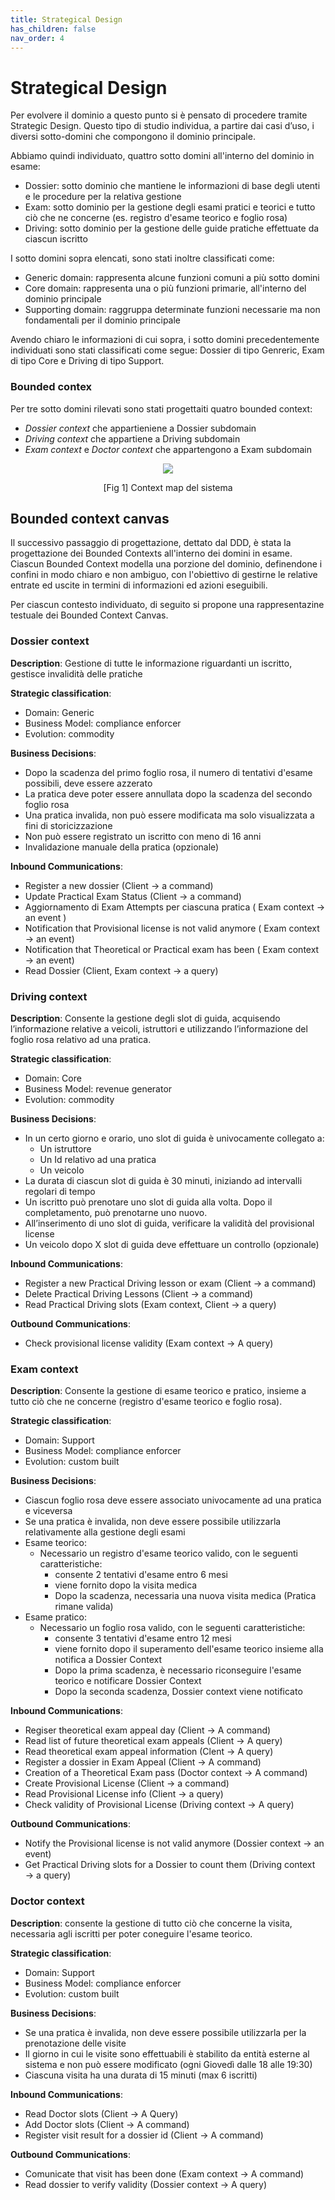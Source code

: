 ```yaml
---
title: Strategical Design
has_children: false
nav_order: 4
---
```


# Strategical Design

Per evolvere il dominio a questo punto si è pensato di procedere tramite Strategic Design. Questo tipo di studio individua, a partire dai casi d’uso, i diversi sotto-domini che compongono il dominio principale.

Abbiamo quindi individuato, quattro sotto domini all'interno del dominio in esame:
- Dossier: sotto dominio che mantiene le informazioni di base degli utenti e le procedure per la relativa gestione
- Exam: sotto dominio per la gestione degli esami pratici e teorici e tutto ciò che ne concerne (es. registro d'esame teorico e foglio rosa)
- Driving: sotto dominio per la gestione delle guide pratiche effettuate da ciascun iscritto

I sotto domini sopra elencati, sono stati inoltre classificati come:
- Generic domain: rappresenta alcune funzioni comuni a più sotto domini
- Core domain: rappresenta una o più funzioni primarie, all'interno del dominio principale
- Supporting domain: raggruppa determinate funzioni necessarie ma non fondamentali per il dominio principale

Avendo chiaro le informazioni di cui sopra, i sotto domini precedentemente individuati sono stati classificati come segue: Dossier di tipo Genreric, Exam di tipo Core e Driving di tipo Support.

### Bounded contex

Per tre sotto domini rilevati sono stati progettaiti quatro bounded context:
- *Dossier context* che appartieniene a Dossier subdomain
- *Driving context* che appartiene a Driving subdomain
- *Exam context* e *Doctor context* che appartengono a Exam subdomain 

<div align="center">
      <img id="fig1" src="img/contextmap.png">
      <p align="center" >[Fig 1] Context map del sistema</p>
</div>

## Bounded context canvas

Il successivo passaggio di progettazione, dettato dal DDD, è stata la progettazione dei Bounded Contexts all'interno dei domini in esame.
Ciascun Bounded Context modella una porzione del dominio, definendone i confini in modo chiaro e non ambiguo, con l'obiettivo di gestirne le relative entrate ed uscite in termini di informazioni ed azioni eseguibili.

Per ciascun contesto individuato, di seguito si propone una rappresentazine testuale dei Bounded Context Canvas.


### Dossier context

**Description**: Gestione di tutte le informazione riguardanti un iscritto, gestisce invalidità delle pratiche

**Strategic classification**: 
- Domain: Generic
- Business Model: compliance enforcer
- Evolution: commodity

**Business Decisions**: 
- Dopo la scadenza del primo foglio rosa, il numero di tentativi d'esame possibili, deve essere azzerato
- La pratica deve poter essere annullata dopo la scadenza del secondo foglio rosa
- Una pratica invalida, non può essere modificata ma solo visualizzata a fini di storicizzazione
- Non può essere registrato un iscritto con meno di 16 anni
- Invalidazione manuale della pratica (opzionale)
  
**Inbound Communications**:
- Register a new dossier (Client → a command)
- Update Practical Exam Status (Client → a command)
- Aggiornamento di Exam Attempts per ciascuna pratica ( Exam context -> an event )
- Notification that Provisional license is not valid anymore ( Exam context → an event)
- Notification that Theoretical or Practical exam has been  ( Exam context → an event)
- Read Dossier (Client, Exam context → a query)

### Driving context
**Description**: Consente la gestione degli slot di guida, acquisendo l’informazione relative a veicoli, istruttori e utilizzando l’informazione del foglio rosa relativo ad una pratica.

**Strategic classification**:
- Domain: Core
- Business Model: revenue generator
- Evolution: commodity

**Business Decisions**:
- In un certo giorno e orario, uno slot di guida è univocamente collegato a:
    - Un istruttore
    - Un Id relativo ad una pratica
    - Un veicolo
- La durata di ciascun slot di guida è 30 minuti, iniziando ad intervalli regolari di tempo
- Un iscritto può prenotare uno slot di guida alla volta. Dopo il completamento, può prenotarne uno nuovo.
- All’inserimento di uno slot di guida, verificare la validità del provisional license
- Un veicolo dopo X slot di guida deve effettuare un controllo (opzionale)

**Inbound Communications**:
- Register a new Practical Driving lesson or exam (Client → a command)
- Delete Practical Driving Lessons (Client → a command)
- Read Practical Driving slots (Exam context, Client → a query)
    
**Outbound Communications**:
- Check provisional license validity (Exam context → A query)

### Exam context
**Description**: Consente la gestione di esame teorico e pratico, insieme a tutto ciò che ne concerne (registro d'esame teorico e foglio rosa).

**Strategic classification**: 
- Domain: Support
- Business Model: compliance enforcer
- Evolution: custom built

**Business Decisions**: 
- Ciascun foglio rosa deve essere associato univocamente ad una pratica e viceversa
- Se una pratica è invalida, non deve essere possibile utilizzarla relativamente alla gestione degli esami
- Esame teorico:
    - Necessario un registro d'esame teorico valido, con le seguenti caratteristiche:
        - consente 2 tentativi d'esame entro 6 mesi
        - viene fornito dopo la visita medica
        - Dopo la scadenza, necessaria una nuova visita medica (Pratica rimane valida)
- Esame pratico:
    - Necessario un foglio rosa valido, con le seguenti caratteristiche:
        - consente 3 tentativi d'esame entro 12 mesi
        - viene fornito dopo il superamento dell'esame teorico insieme alla notifica a Dossier Context
        - Dopo la prima scadenza, è necessario riconseguire l'esame teorico e notificare Dossier Context
        - Dopo la seconda scadenza, Dossier context viene notificato

**Inbound Communications**:
- Regiser theoretical exam appeal day (Client → A command)
- Read list of future theoretical exam appeals (Client -> A query)
- Read theoretical exam appeal information (Clent -> A query)
- Register a dossier in Exam Appeal (Client → A command)
- Creation of a Theoretical Exam pass (Doctor context → A command)
- Create Provisional License (Client -> a command)
- Read Provisional License info (Client -> a query)
- Check validity of Provisional License (Driving context → A query)

**Outbound Communications**:
- Notify the Provisional license is not valid anymore (Dossier context → an event)
- Get Practical Driving slots for a Dossier to count them (Driving context → a query)

### Doctor context

**Description**: consente la gestione di tutto ciò che concerne la visita, necessaria agli iscritti per poter coneguire l'esame teorico.

**Strategic classification**: 
- Domain: Support
- Business Model: compliance enforcer
- Evolution: custom built
  
**Business Decisions**: 
- Se una pratica è invalida, non deve essere possibile utilizzarla per la prenotazione delle visite
- Il giorno in cui le visite sono effettuabili è stabilito da entità esterne al sistema e non può essere modificato (ogni Giovedì dalle 18 alle 19:30)
- Ciascuna visita ha una durata di 15 minuti (max 6 iscritti)

**Inbound Communications**:
- Read Doctor slots (Client → A Query)
- Add Doctor slots (Client → A command)
- Register visit result for a dossier id (Client -> A command)
  
**Outbound Communications**:
- Comunicate that visit has been done (Exam context -> A command)
- Read dossier to verify validity (Dossier context -> A query)
